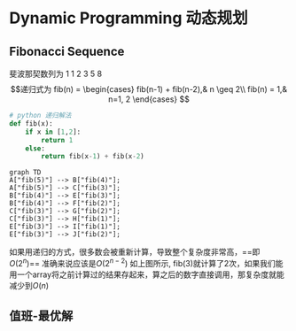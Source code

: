 # Dynamic Programming 动态规划

## Fibonacci Sequence

斐波那契数列为 1 1 2 3 5 8
$$递归式为
fib(n) =
\begin{cases}
fib(n-1) + fib(n-2),& n \geq 2\\
fib(n) = 1,& n=1, 2
\end{cases}
$$

```python
# python 递归解法
def fib(x):
    if x in [1,2]:
        return 1
    else:
        return fib(x-1) + fib(x-2)
```

```mermaid
graph TD
A["fib(5)"] --> B["fib(4)"];
A["fib(5)"] --> C["fib(3)"];
B["fib(4)"] --> E["fib(3)"];
B["fib(4)"] --> F["fib(2)"];
C["fib(3)"] --> G["fib(2)"];
C["fib(3)"] --> H["fib(1)"];
E["fib(3)"] --> I["fib(1)"];
E["fib(3)"] --> J["fib(2)"];
```

如果用递归的方式，很多数会被重新计算，导致整个复杂度非常高，==即$O(2^n)$== 准确来说应该是$O(2^{n-2})$
如上图所示, fib(3)就计算了2次，如果我们能用一个array将之前计算过的结果存起来，算之后的数字直接调用，那复杂度就能减少到$O(n)$

## 值班-最优解
